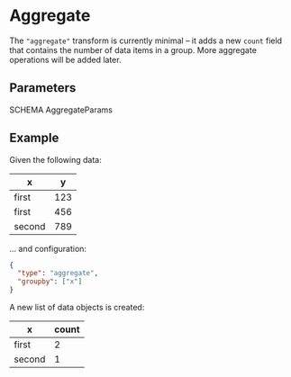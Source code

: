# Aggregate

The `"aggregate"` transform is currently minimal – it adds a new `count` field
that contains the number of data items in a group. More aggregate operations
will be added later.

## Parameters

SCHEMA AggregateParams

## Example

Given the following data:

| x      | y   |
| ------ | --- |
| first  | 123 |
| first  | 456 |
| second | 789 |

... and configuration:

```json
{
  "type": "aggregate",
  "groupby": ["x"]
}
```

A new list of data objects is created:

| x      | count |
| ------ | ----- |
| first  | 2     |
| second | 1     |
